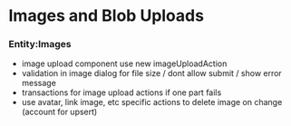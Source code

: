 # Images and Blob Uploads

### Entity:Images

- image upload component use new imageUploadAction
- validation in image dialog for file size / dont allow submit / show error message
- transactions for image upload actions if one part fails
- use avatar, link image, etc specific actions to delete image on change (account for upsert)
